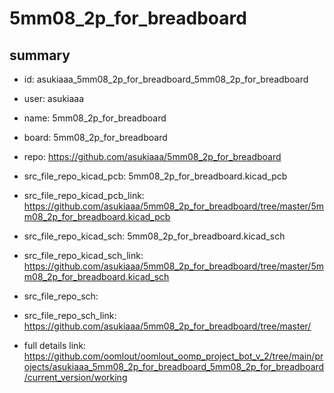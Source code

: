 # 5mm08_2p_for_breadboard
 
## summary 
* id: asukiaaa_5mm08_2p_for_breadboard_5mm08_2p_for_breadboard
* user: asukiaaa
* name: 5mm08_2p_for_breadboard
* board: 5mm08_2p_for_breadboard
* repo: https://github.com/asukiaaa/5mm08_2p_for_breadboard
* src_file_repo_kicad_pcb: 5mm08_2p_for_breadboard.kicad_pcb
* src_file_repo_kicad_pcb_link: https://github.com/asukiaaa/5mm08_2p_for_breadboard/tree/master/5mm08_2p_for_breadboard.kicad_pcb
* src_file_repo_kicad_sch: 5mm08_2p_for_breadboard.kicad_sch
* src_file_repo_kicad_sch_link: https://github.com/asukiaaa/5mm08_2p_for_breadboard/tree/master/5mm08_2p_for_breadboard.kicad_sch

* src_file_repo_sch: 
* src_file_repo_sch_link: https://github.com/asukiaaa/5mm08_2p_for_breadboard/tree/master/
* full details link: https://github.com/oomlout/oomlout_oomp_project_bot_v_2/tree/main/projects/asukiaaa_5mm08_2p_for_breadboard_5mm08_2p_for_breadboard/current_version/working  






